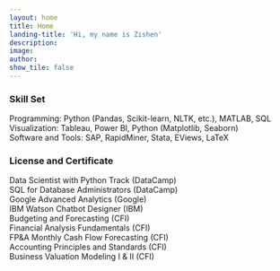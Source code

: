 ```yaml
---
layout: home
title: Home
landing-title: 'Hi, my name is Zishen'
description: 
image: 
author: 
show_tile: false
---
```


### Skill Set

Programming:  Python (Pandas, Scikit-learn, NLTK, etc.), MATLAB, SQL <br/>
Visualization: Tableau, Power BI, Python (Matplotlib, Seaborn) <br/>
Software and Tools:  SAP, RapidMiner, Stata, EViews, LaTeX <br/>


### License and Certificate
Data Scientist with Python Track (DataCamp) <br/>
SQL for Database Administrators (DataCamp) <br/>
Google Advanced Analytics (Google)<br/>
IBM Watson Chatbot Designer (IBM)<br/>
Budgeting and Forecasting (CFI)<br/>
Financial Analysis Fundamentals (CFI)<br/>
FP&A Monthly Cash Flow Forecasting (CFI)<br/>
Accounting Principles and Standards (CFI)<br/>
Business Valuation Modeling I & II (CFI)


